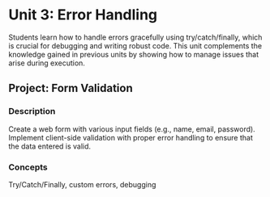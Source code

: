 # Unit 3: Error Handling

Students learn how to handle errors gracefully using try/catch/finally, which is crucial for debugging and writing robust code. This unit complements the knowledge gained in previous units by showing how to manage issues that arise during execution.

## Project: Form Validation

### Description

Create a web form with various input fields (e.g., name, email, password). Implement client-side validation with proper error handling to ensure that the data entered is valid.

### Concepts

Try/Catch/Finally, custom errors, debugging 